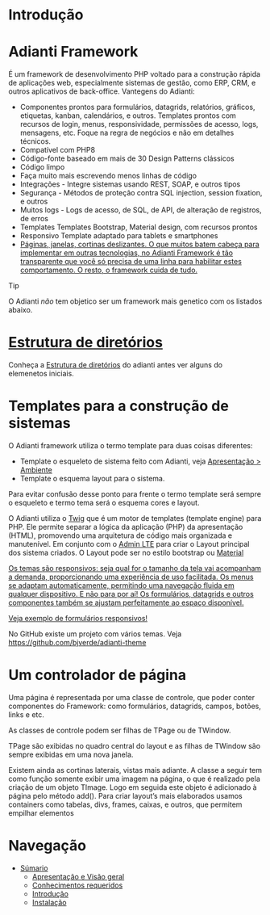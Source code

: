 # Introdução

# Adianti Framework

É um framework de desenvolvimento PHP voltado para a construção rápida de aplicações web, especialmente sistemas de gestão, como ERP, CRM, e outros aplicativos de back-office. Vantegens do Adianti:

* Componentes prontos para formulários, datagrids, relatórios, gráficos, etiquetas, kanban, calendários, e outros. Templates prontos com recursos de login, menus, responsividade, permissões de acesso, logs, mensagens, etc. Foque na regra de negócios e não em detalhes técnicos.
* Compatível com PHP8
* Código-fonte baseado em mais de 30 Design Patterns clássicos
* Código limpo
* Faça muito mais escrevendo menos linhas de código
* Integrações - Integre sistemas usando REST, SOAP, e outros tipos
* Segurança - Métodos de proteção contra SQL injection, session fixation, e outros
* Muitos logs - Logs de acesso, de SQL, de API, de alteração de registros, de erros
* Templates Templates Bootstrap, Material design, com recursos prontos
* Responsivo Template adaptado para tablets e smartphones
* [Páginas, janelas, cortinas deslizantes. O que muitos batem cabeça para implementar em outras tecnologias, no Adianti Framework é tão transparente que você só precisa de uma linha para habilitar estes comportamento. O resto, o framework cuida de tudo.](https://www.instagram.com/reel/C8p5gzdJuh6/)

> [!TIP]
> O Adianti *não*  tem objetico ser um framework mais genetico com os listados abaixo. 

# [Estrutura de diretórios](estrutra_dir.md)
Conheça a [Estrutura de diretórios](estrutra_dir.md) do adianti antes ver alguns do elemenetos iniciais.

# Templates para a construção de sistemas

O Adianti framework utiliza o termo template para duas coisas diferentes:
* Template o esqueleto de sistema feito com Adianti, veja [Apresentação > Ambiente](apresentacao.md#ambiente-adianti)
* Template o esquema layout para o sistema.

Para evitar confusão desse ponto para frente o termo template será sempre o esqueleto e termo tema será o esquema cores e layout. 

O Adianti utiliza o [Twig](https://twig.symfony.com/) que é um motor de templates (template engine) para PHP. Ele permite separar a lógica da aplicação (PHP) da apresentação (HTML), promovendo uma arquitetura de código mais organizada e manutenível. Em conjunto com o [Admin LTE](https://adminlte.io/) para criar o Layout principal dos sistema criados. O Layout pode ser no estilo bootstrap ou [Material ](https://github.com/gurayyarar/AdminBSBMaterialDesign)

[Os temas são responsivos: seja qual for o tamanho da tela vai acompanham a demanda, proporcionando uma experiência de uso facilitada. Os menus se adaptam automaticamente, permitindo uma navegação fluida em qualquer dispositivo. E não para por aí! Os formulários, datagrids e outros componentes também se ajustam perfeitamente ao espaço disponível.](https://www.instagram.com/reel/Cu72aIZvb9F/)

[Veja exemplo de formulários responsivos!](https://www.instagram.com/reel/CuFxt4aPlDk/)


No GitHub existe um projeto com vários temas. Veja https://github.com/bjverde/adianti-theme


# Um controlador de página
Uma página é representada por uma classe de controle, que poder conter componentes do Framework: como formulários, datagrids, campos, botões, links e etc.

As classes de controle podem ser filhas de TPage ou de TWindow.

TPage são exibidas no quadro central do layout e as filhas de TWindow são sempre
exibidas em uma nova janela.

Existem ainda as cortinas laterais, vistas mais adiante.
A classe a seguir tem como função somente exibir uma imagem na página, o que é
realizado pela criação de um objeto TImage. Logo em seguida este objeto é adicionado à
página pelo método add(). Para criar layout’s mais elaborados usamos containers como
tabelas, divs, frames, caixas, e outros, que permitem empilhar elementos


# Navegação
* [Súmario](../README.md)
    * [Apresentação e Visão geral](apresentacao.md)
    * [Conhecimentos requeridos](conhecimento_requerido.md)
    * [Introdução](introducao.md)
    * [Instalação](instalacao.md)